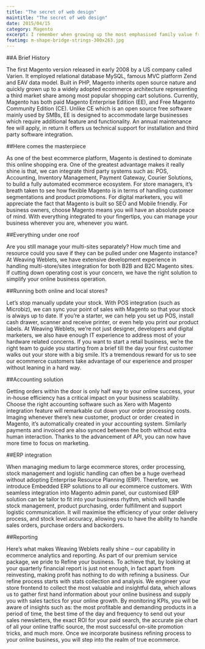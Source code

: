 ```yaml
---
title: "The secret of web design"
maintitle: "The secret of web design"
date: 2015/04/15
category: Magento
excerpt: I remember when growing up the most emphasised family value from my parents was Manners. Manners that shows you how to communicate with different age group, different background and different personality. In fact over the years out of all the family rules, not many have left in me nor seemed practical to me, yet manner is still on top of the list. The reason is simple – I used it all the time when dealing with people I knew little.
featimg: m-shape-bridge-strings-300x263.jpg
---
```


##A Brief History

The first Magento version released in early 2008 by a US company called Varien. It employed relational database MySQL, famous MVC platform Zend and EAV data model. Built in PHP, Magento inherits open source nature and quickly grown up to a widely adopted ecommerce architecture representing a third market share among most popular shopping cart solutions. Currently, Magento has both paid Magento Enterprise Edition (EE), and Free Magento Community Edition (CE). Unlike CE which is an open source free software mainly used by SMBs, EE is designed to accommodate large businesses which require additional feature and functionality. An annual maintenance fee will apply, in return it offers us technical support for installation and third party software integration.

 

##Here comes the masterpiece

As one of the best ecommerce platform, Magento is destined to dominate this online shopping era. One of the greatest advantage makes it really shine is that, we can integrate third party systems such as: POS, Accounting, Inventory Management, Payment Gateway, Courier Solutions, to build a fully automated ecommerce ecosystem. For store managers, it’s breath taken to see how flexible Magento is in terms of handling customer segmentations and product promotions. For digital marketers, you will appreciate the fact that Magento is built so SEO and Mobile friendly. For business owners, choose Magento means you will have an absolute peace of mind. With everything integrated to your fingertips, you can manage your business wherever you are, whenever you want.

##Everything under one roof

Are you still manage your multi-sites separately? How much time and resource could you save if they can be pulled under one Magento instance? At Weaving Weblets, we have extensive development experience in handling multi-store/sites integration for both B2B and B2C Magento sites. If cutting down operating cost is your concern, we have the right solution to simplify your online business operation.

##Running both online and local stores?

Let’s stop manually update your stock. With POS integration (such as Microbiz), we can sync your point of sales with Magento so that your stock is always up to date. If you’re a starter, we can help you set up POS, install cash drawer, scanner and receive printer, or even help you print our product labels. At Weaving Weblets, we’re not just designer, developers and digital marketers, we also have enough IT experience to address most of your hardware related concerns. If you want to start a retail business, we’re the right team to guide you starting from a brief till the day your first customer walks out your store with a big smile. It’s a tremendous reward for us to see our ecommerce customers take advantage of our experience and prosper without leaning in a hard way.

##Accounting solution

Getting orders within the door is only half way to your online success, your in-house efficiency has a critical impact on your business scalability. Choose the right accounting software such as Xero with Magento integration feature will remarkable cut down your order processing costs. Imaging whenever there’s new customer, product or order created in Magento, it’s automatically created in your accounting system. Similarly payments and invoiced are also synced between the both without extra human interaction. Thanks to the advancement of API, you can now have more time to focus on marketing.

##ERP integration

When managing medium to large ecommerce stores, order processing, stock management and logistic handling can often be a huge overhead without adopting Enterprise Resource Planning (ERP). Therefore, we introduce Embedded ERP solutions to all our ecommerce customers. With seamless integration into Magento admin panel, our customised ERP solution can be tailor to fit into your business rhythm, which will handle stock management, product purchasing, order fulfillment and support logistic communication. It will maximise the efficiency of your order delivery process, and stock level accuracy, allowing you to have the ability to handle sales orders, purchase orders and backorders.

##Reporting

Here’s what makes Weaving Weblets really shine – our capability in ecommerce analytics and reporting. As part of our premium service package, we pride to Refine your business. To achieve that, by looking at your quarterly financial report is just not enough, in fact apart from reinvesting, making profit has nothing to do with refining a business. Our refine process starts with stats collection and analysis. We engineer your store frontend to collect the most valuable and insightful data, which allows us to gather first hand information about your online business and supply you with sales tactics for your online growth. By monitoring KPIs, you will be aware of  insights such as: the most profitable and demanding products in a period of time, the best time of the day and frequency to send out your sales newsletters, the exact ROI for your paid search, the accurate pie chart of all your online traffic source, the most successful on-site promotion tricks, and much more. Once we incorporate business refining process to your online business, you will step into the realm of true ecommerce.